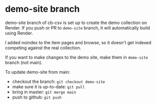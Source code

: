 # demo-site branch

demo-site branch of cb-csv is set up to create the demo collection on Render.
If you push or PR to `demo-site` branch, it will automatically build using Render.

I added noindex to the item pages and browse, so it doesn't get indexed competing against the real collection.

If you want to make changes to the demo site, make them in `demo-site` branch (not main). 

To update demo-site from main:

- checkout the branch: `git checkout demo-site`
- make sure it is up-to-date: `git pull`
- bring in master: `git merge main`
- push to github: `git push`
